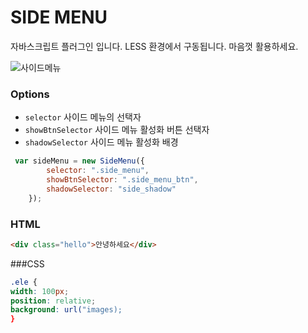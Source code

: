 # SIDE MENU

자바스크립트 플러그인 입니다.
LESS 환경에서 구동됩니다.
마음껏 활용하세요.

![사이드메뉴](http://www.herop.me/images/sidemenu.jpg)

### Options

- `selector` 사이드 메뉴의 선택자
- `showBtnSelector` 사이드 메뉴 활성화 버튼 선택자
- `shadowSelector` 사이드 메뉴 활성화 배경

```js
 var sideMenu = new SideMenu({
        selector: ".side_menu",
        showBtnSelector: ".side_menu_btn",
        shadowSelector: "side_shadow"
    });
```


### HTML

```html
<div class="hello">안녕하세요</div>
```

###CSS

```css
.ele {
width: 100px;
position: relative;
background: url("images);
}
```